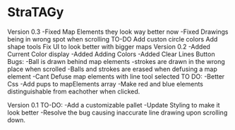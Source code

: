 # StraTAGy
Version 0.3
-Fixed Map Elements they look way better now
-Fixed Drawings being in wrong spot when scrolling
TO-DO 
Add custon circle colors
Add shape tools
Fix UI to look better with bigger maps
Version 0.2
-Added Current Color display
-Added Adding Colors
-Added Clear Lines Button
Bugs:
-Ball is drawn behind map elements
-strokes are drawn in the wrong place when scrolled
-Balls and strokes are erased when defusing a map element
-Cant Defuse map elements with line tool selected
TO DO:
-Better Css
-Add pups to mapElements array
-Make red and blue elements distinguishable from eachother when clicked. 

Version 0.1
TO-DO: 
-Add a customizable pallet
-Update Styling to make it look better
-Resolve the bug causing inaccurate line drawing upon scrolling down.
